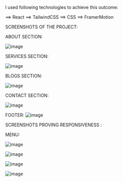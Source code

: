 I used following technologies to achieve this outcome:

==> React
==> TailwindCSS
==> CSS
==> FramerMotion



SCREENSHOTS OF THE PROJECT:


ABOUT SECTION:

![image](https://github.com/prakashbist28/graph/assets/113052349/1346a963-e89b-48f0-8fb3-2e9759693182)

SERVICES SECTION:

![image](https://github.com/prakashbist28/graph/assets/113052349/5f67d675-e811-41ef-a6f8-40230bd90fcb)


BLOGS SECTION:

![image](https://github.com/prakashbist28/graph/assets/113052349/03765201-1419-4ef0-bb70-5a2920345bdc)


CONTACT SECTION:

![image](https://github.com/prakashbist28/graph/assets/113052349/52de083a-c9de-4a59-9c46-53283d5fd9bf)


FOOTER:
![image](https://github.com/prakashbist28/graph/assets/113052349/90aca9e6-28b4-497d-be72-a0b0652c7355)


SCREENSHOTS PROVING RESPONSIVENESS :

MENU: 

![image](https://github.com/prakashbist28/graph/assets/113052349/7c6455b5-78da-4d9a-b9f0-4bc15a7fa9a0)


![image](https://github.com/prakashbist28/graph/assets/113052349/5dfa4290-fd2d-4823-b148-59a13f460a11)


![image](https://github.com/prakashbist28/graph/assets/113052349/e33e5b99-e947-4aa0-a1a5-8debaca64787)


![image](https://github.com/prakashbist28/graph/assets/113052349/e521b3d8-1b2b-4904-a60e-1039d93c8d94)











